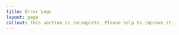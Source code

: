 ```yaml
---
title: Error Logs
layout: page
callout: This section is incomplete. Please help to improve it.
---
```


